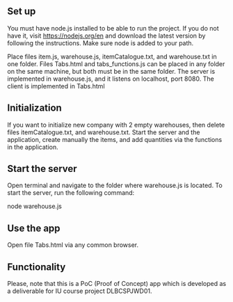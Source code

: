 
## Set up ##

You must have node.js installed to be able to run the project. If you do not have it,
visit https://nodejs.org/en and download the latest version by following the instructions.
Make sure node is added to your path.

Place files item.js, warehouse.js, itemCatalogue.txt, and warehouse.txt in one folder.
Files Tabs.html and tabs_functions.js can be placed in any folder on the same machine,
but both must be in the same folder.
The server is implemented in warehouse.js, and it listens on localhost, port 8080.
The client is implemented in Tabs.html

## Initialization ##

If you want to initialize new company with 2 empty warehouses, then delete files
itemCatalogue.txt, and warehouse.txt. Start the server and the application, create 
manually the items, and add quantities via the functions in the application.

## Start the server ##

Open terminal and navigate to the folder where warehouse.js is located.
To start the server, run the following command:

node warehouse.js

## Use the app ##

Open file Tabs.html via any common browser.

## Functionality ##

Please, note that this is a PoC (Proof of Concept) app which is developed as a deliverable
for IU course project DLBCSPJWD01. 


